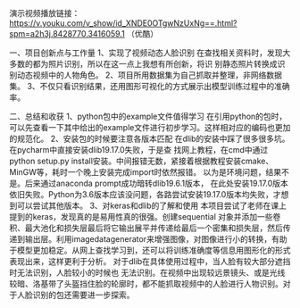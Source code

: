 演示视频播放链接：
https://v.youku.com/v_show/id_XNDE0OTgwNzUxNg==.html?spm=a2h3j.8428770.3416059.1
（优酷）





一、项目创新点与工作量
1、实现了视频动态人脸识别
在查找相关资料时，发现大多数的都为照片识别，所以在这一点上我想有所创新，将识
别静态照片转换成识别动态视频中的人物角色。
2、项目所用数据集为自己抓取并整理，非网络数据集。
3、不仅只看识别结果，还用图形可视化的方式展示出模型训练过程中的准确率。

二、总结和收获
1、python包中的example文件值得学习
在引用python的包时，可以先查看一下其中给出的example文件进行初步学习。这样相对应的编码也更加的规范化。
2、安装包的时候要注意各版本匹配
   在dlib的安装中踩了很多很多坑。在pycharm中直接安装dlib19.17.0失败，于是查
找网上教程，在cmd中通过python setup.py install安装。中间报错无数，紧接着根据教程安装cmake、MinGW等，耗时一个晚上安装完成import时依然报错。
   以为是环境问题，结果不是。后来通过anaconda prompt成功暗转dlib19.6.1版本，
在此处安装19.17.0版本依旧失败。Python为3.6版本应该没问题，各路尝试安装19.17.0版本均失败，才想到可以尝试其他版本。
3、对keras和dlib的了解和使用
   本项目尝试了老师在课上提到的keras，发现真的是易用性真的很强。创建sequential
对象并添加一些卷积、最大池化和损失层最后将它输出展平并传递给最后一个密集和损失层，然后传递到输出层。利用imagedatagenerator来增强图像，对图像进行小的转换，有助于模型更加稳定。从网上查找学习到，还可以将训练准确度等信息用图形化的形式表现出来，这样更利于分析。
   对于dlib在具体使用过程中，当人脸有较大部分遮挡时无法识别，人脸较小的时候也
无法识别。在视频中出现较远景镜头、或是光线较暗、洛基带了头盔挡住脸的轮廓时，都不能抓取视频中的人脸进行人物识别。对于人脸识别的包还需要进一步探索。

